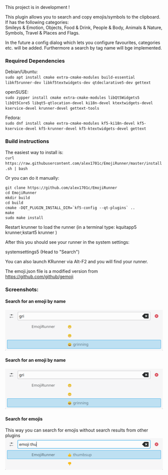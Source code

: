 This project is in development !

This plugin allows you to search and copy emojis/symbols to the clipboard.
If has the following categories:  
Smileys & Emotion, Objects, Food & Drink, People & Body, Animals & Nature, Symbols, Travel & Places and Flags.

In the future a config dialog which lets you configure favourites, categories etc. will be added.
Furthermore a search by tag name will bge implemented.

### Required Dependencies

Debian/Ubuntu:  
`sudo apt install cmake extra-cmake-modules build-essential libkf5runner-dev libkf5textwidgets-dev qtdeclarative5-dev gettext`

openSUSE:  
`sudo zypper install cmake extra-cmake-modules libQt5Widgets5 libQt5Core5 libqt5-qtlocation-devel ki18n-devel
ktextwidgets-devel kservice-devel krunner-devel gettext-tools`  

Fedora:  
`sudo dnf install cmake extra-cmake-modules kf5-ki18n-devel kf5-kservice-devel kf5-krunner-devel kf5-ktextwidgets-devel gettext`  

### Build instructions  

The easiest way to install is:  
`curl https://raw.githubusercontent.com/alex1701c/EmojiRunner/master/install.sh | bash`

Or you can do it manually:

```
git clone https://github.com/alex1701c/EmojiRunner
cd EmojiRunner
mkdir build
cd build
cmake -DQT_PLUGIN_INSTALL_DIR=`kf5-config --qt-plugins` ..
make
sudo make install
```

Restart krunner to load the runner (in a terminal type: kquitapp5 krunner;kstart5 krunner )

After this you should see your runner in the system settings:

systemsettings5 (Head to "Search")

You can also launch KRunner via Alt-F2 and you will find your runner.

The emoji.json file is a modified version from https://github.com/github/gemoji

### Screenshots:

#### Search for an emoji by name
![Connect to default country](https://raw.githubusercontent.com/alex1701c/Screenshots/master/EmojiRunner/global_search.png)

#### Search for an emoji by name
![Connect to default country](https://raw.githubusercontent.com/alex1701c/Screenshots/master/EmojiRunner/global_search.png)

#### Search for emojis
This way you can search for emojis without search results from other plugins
![Connect to default country](https://raw.githubusercontent.com/alex1701c/Screenshots/master/EmojiRunner/search_with_prefix.png)

